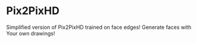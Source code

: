 # Pix2PixHD
Simplified version of Pix2PixHD trained on face edges! Generate faces with Your own drawings!

###

